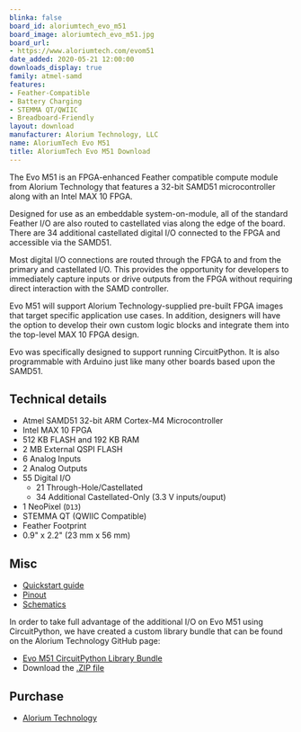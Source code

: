 ```yaml
---
blinka: false
board_id: aloriumtech_evo_m51
board_image: aloriumtech_evo_m51.jpg
board_url:
- https://www.aloriumtech.com/evom51
date_added: 2020-05-21 12:00:00
downloads_display: true
family: atmel-samd
features:
- Feather-Compatible
- Battery Charging
- STEMMA QT/QWIIC
- Breadboard-Friendly
layout: download
manufacturer: Alorium Technology, LLC
name: AloriumTech Evo M51
title: AloriumTech Evo M51 Download
---
```


The Evo M51 is an FPGA-enhanced Feather compatible compute module from Alorium Technology that features a 32-bit SAMD51 microcontroller along with an Intel MAX 10 FPGA.

Designed for use as an embeddable system-on-module, all of the standard Feather I/O are also routed to castellated vias along the edge of the board. There are 34 additional castellated digital I/O connected to the FPGA and accessible via the SAMD51.

Most digital I/O connections are routed through the FPGA to and from the primary and castellated I/O. This provides the opportunity for developers to immediately capture inputs or drive outputs from the FPGA without requiring direct interaction with the SAMD controller.

Evo M51 will support Alorium Technology-supplied pre-built FPGA images that target specific application use cases. In addition, designers will have the option to develop their own custom logic blocks and integrate them into the top-level MAX 10 FPGA design.

Evo was specifically designed to support running CircuitPython. It is also programmable with Arduino just like many other boards based upon the SAMD51.

## Technical details

- Atmel SAMD51 32-bit ARM Cortex-M4 Microcontroller
- Intel MAX 10 FPGA
- 512 KB FLASH and 192 KB RAM
- 2 MB External QSPI FLASH
- 6 Analog Inputs
- 2 Analog Outputs
- 55 Digital I/O
  - 21 Through-Hole/Castellated
  - 34 Additional Castellated-Only (3.3 V inputs/ouput)
- 1 NeoPixel (`D13`)
- STEMMA QT (QWIIC Compatible)
- Feather Footprint
- 0.9" x 2.2" (23 mm x 56 mm)

## Misc

* [Quickstart guide](https://aloriumtech.com/evom51-quickstart/)
* [Pinout](https://aloriumtech.com/documents/Evo_M51_PinMap.pdf)
* [Schematics](https://aloriumtech.com/documents/Evo_M51_Schematic.pdf)

In order to take full advantage of the additional I/O on Evo M51 using CircuitPython, we have created a custom library bundle that can be found on the Alorium Technology GitHub page:

- [Evo M51 CircuitPython Library Bundle](https://github.com/AloriumTechnology/AloriumTech_CircuitPython_EvoM51)
- Download the [.ZIP file](https://github.com/AloriumTechnology/AloriumTech_CircuitPython_EvoM51/archive/master.zip)

## Purchase

* [Alorium Technology](https://www.aloriumtech.com/evom51-buy/)

